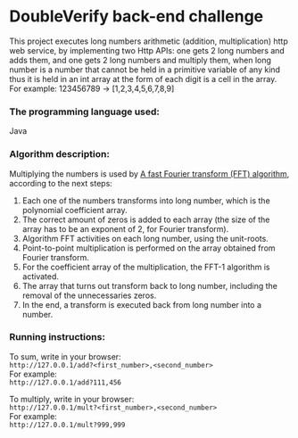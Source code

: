 # DoubleVerify back-end challenge

This project executes long numbers arithmetic (addition, multiplication) http web service, by implementing two Http APIs: one gets 2 long numbers and adds them, and one gets 2 long numbers and multiply them,
when long number is a number that cannot be held in a primitive variable of any kind thus it is held in an int array at the form of each digit is a cell in the array.  
For example: 123456789 → [1,2,3,4,5,6,7,8,9]

### The programming language used: 
Java
### Algorithm description:
Multiplying the numbers is used by [A fast Fourier transform (FFT) algorithm](https://en.wikipedia.org/wiki/Fast_Fourier_transform), according to the next steps:

1. Each one of the numbers transforms into long number, which is the polynomial coefficient array.
2. The correct amount of zeros is added to each array (the size of the array has to be an exponent of 2, for Fourier transform).
3. Algorithm FFT activities on each long number, using the unit-roots.
4. Point-to-point multiplication is performed on the array obtained from Fourier transform.
5. For the coefficient array of the multiplication, the FFT-1 algorithm is activated.
6. The array that turns out transform back to long number, including the removal of the unnecessaries zeros.
7. In the end, a transform is executed back from long number into a number.

### Running instructions:
To sum, write in your browser:  
`http://127.0.0.1/add?<first_number>,<second_number>`  
For example:  
`http://127.0.0.1/add?111,456`  

To multiply, write in your browser:  
`http://127.0.0.1/mult?<first_number>,<second_number>`  
For example:  
`http://127.0.0.1/mult?999,999`
